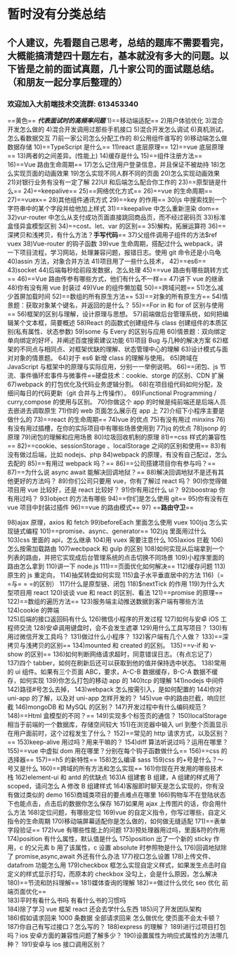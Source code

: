 # 暂时没有分类总结

## 个人建议，先看题自己思考，总结的题库不需要看完，大概能搞清楚四十题左右，基本就没有多大的问题。以下皆是之前的面试真题，几十家公司的面试题总结。（和朋友一起分享后整理的）

### 欢迎加入大前端技术交流群: 613453340

==黄色== **_代表面试时的高频率问题_**
1)==移动端适配== 2)用户体验优化 3)混合开发怎么做的 4)混合开发调用过那些手机接口 5)混合开发怎么调试 6)真机测试，怎么看数据交互 7)前一家公司怎么分配工作的 8)公用组件谁写的 9)移动端怎么做数据存储
10)==TypeScript 是什么==
11)react 底层原理==
12)==vue 底层原理== 13)两者的之间差异。(性能上) 14)缓存是什么
15)==组件注册方法==
16)==Vue 路由生命周期== 17)怎么记住用户登录信息，并且保证不被劫持 18)怎么实现页面的动画效果 19)怎么实现不同人群不同的页面 20)怎么实现动画效果 21)对银行业务有没有一定了解
22)UI 和后端怎么配合你工作的
23)==原型链是什么==
24)==keepalive==
25)==网络优化方式==
26)==vue 的生命周期==
27)==vuex== 28)其他组件通讯方式
29)==key 的作用==
30)js 中搜索找到一个字符串中的某个字段并给他加上样式
31)==keepalive 中怎么重新渲染 dom==
32)vur-router 中怎么从支付成功页面直接跳回商品页，而不经过密码页 33)标准盒怪异盒模型区别
34)==cost、let、var 的区别== 35)解构，拓展运算符
36)==深拷贝和浅拷贝，有什么方法？**手写代码**== 37)父组件调用子组件的方法\$ref vuex
38)Vue-router 的钩子函数
39)vue 生命周期，搭配过什么 webpack，讲一下项目流程，学习网站，处理兼容问题，报错日志。使用 git 命令还是小乌龟
40)assin 方法，对象合并方法 41)项目用了一些什么技术，
42)==es6==
43)socket 44)后端每秒给前段发数据，怎么处理
45)==vue 路由有哪些跳转方式==
46)==Vue 路由传参有哪些方式，他们有什么不一样== 47)讲下 vue 的继承 48)你有没有用 vue 封装过
49)Vue 的组件懒加载
50)==跨域问题== 51)怎么减少首屏加载时间
52)==数组的所有原生方法==
53)==对象的所有原生方== 54)情景题：获取对象某个键名，并返回的是什么？
55)==For in 和 for of 区别与使用== 56)框架的区别与理解，设计原理与思想。 57)前端做后台管理系统，如何把编辑某个文本框，简要概述
58)React 的函数式创建组件与 class 创建组件的本质区别(私有属性、状态参数)
59)some 与 Every 的区别与应用 60)情景题：双向绑定单向绑定的好坏，并阐述百度搜索建议功能 61)项目 Bug 与几种的解决方案 62)框架的不同点与相同点、对框架优缺的理解、状态管理中心的理解 63)设计模式与面对对象的情景题。 64)对于 es6 新增 class 的理解与使用。 65)跨域在 JavaScript 与框架中的原理与实际应用，分别一一举例说明。
66)==闭包、js 节流、事件循环宏事件与微事件==硬盘技术：cookie、storge 的区别、CDN 扩展
67)webpack 的打包优化及代码业务逻辑分割。 68)在项目组代码如何分配，及细问每日的代码更新（git 合并与上传操作）。
69)Functional Programming / curry,compose 的使用与区别。 70)你做这个 app 的时候是纯前端还是后端人员去嵌进去调取原生 71)你的 web 页面怎么展示在 app 上 72)介绍下小程序主要是做什么的
73)==react 的生命周期==
74)vue 的优点 75)有没有用过 minxins 76)有没有用过插槽，在你的实际项目中有哪些场景使用到
77)jq 的优点
78)jsonp 的原理 79)闭包的理解和应用场景 80)垃圾回收机制的原理
81)==css 样式的兼容性==
82)==cookie、sessionStorage 、localStorage 之间的区别和使用== 83)有没有做过后端，比如 nodejs、php
84)webpack 的原理，有没有自己配过，怎么去配的
85)==有用过 webpack 吗？==
86)==公司搭建项目你有参与吗？==
87)==为什么说 async await 能解决回调地狱？== 88)解决回调地狱不是还有其他更好的方法吗？ 89)你们公司只要用 vue，你有了解过 react 吗？ 90)你觉得做项目用 vue 比较好，还是 react 比较好？ 91)你有用过什么 ui？
92)boostrap 你有用过吗？
93)object 的方法有哪些
94)==你们是怎么使用 git== 95)你有没有在 vue 项目中封装过插件
96)==vue 的路由模式== 97) ==**路由守卫**==

98)ajax 原理，axios 和 fetch
99)beforeEach 里面怎么使用 vuex
100)jq 怎么实现链式编程
101)==promise、async、generator==
102)jq 里面用过什么
103)css 里面的 api，怎么继承 104)用 vuex 需要注意什么
105)axios 拦截 106)怎么按需加载路由
107)wecbpack 和 gulp 的区别 108)如何实现从后端拿到一个列表的路由，并把它实现成后台管理系统的点击切换不同场景 109)小程序里面的路由怎么拿到 110)讲一下 node.js
111)==页面优化如何解决== 112)缓存问题 113)原生的 js 重定向， 114)抽奖转盘如何实现 115)盒子水平垂直居中的方法 116)（= =与= = =的区别） 117)什么是原型链、闭包
118)\$nextTick 的作用 119)为什么大型项目用 react 120)谈谈 vue 和 react 的区别、看法
121)==promise 的原理==
122)==数组的遍历方法== 123)服务端主动推送数据到客户端有哪些方法
124)cookie 的弊端  
125)后端的接口返回码有什么 126)微信小程序的开发过程 127)如何与安卓 iOS 工程师交流 128)安卓调用键盘时，会不会发生遮罩 129)用什么工具写项目？ 130)有用过微信开发工具吗？ 131)做过什么小程序？ 132)客户端有几个人做？
133)==深拷贝与浅拷贝的区别==
134)mounted 和 created 的区别。
135)==v-if 和 v-show 的区别== 136)如何判断网络请求超时，同意错误日志。（有点忘记了） 137)四个 tabber，如何在刷新后还可以获取到他的值并保持选中状态。 138)常用的 ui 组件。如果有三个页面 ABC，要求，A-C-B 数据缓存，B-C-A 数据不缓存，如何实现 139)你怎么打包的移动 app 的
140)tcp 的理解
141)nodejs 中间件 142)路径#号怎么去掉，
143)webpack 怎么按需引入，是如何配置的 144)你对 uni-app 的了解，以及对 uni-app 怎样开发的？
145)vue 中的路由拦截，响应拦截
146)mongoDB 和 MySQL 的区别？ 147)开发过程中有什么编码规范？
148)==Html 盒模型的不同？== 149)实现多个标签页的通信？
150)localStorage 相当于前端的一个数据库，存储空间较大 151)在浏览器中输入 url 到整个页面显示在用户面前时，这个过程发生了什么？
152)==常见的 http 请求方式，以及区别？==
153)keep-alive 用过吗？用来干嘛的？
154)diff 算法听说过吗？运用在哪里？
155)==vue 中虚拟 dom 用在哪里？分别在每个钩子函数做什么==
156)==css 的选择器==
157)==h5 的新特性== 158)怎么编译 sass
159)css 的+号是什么？～号又是什么
160)==跨域的所有方法和怎么实现== 161)你现在开发用的哪些技术栈
162)element-ui 和 antd 的优缺点
163)A 组建套 B 组建，A 组建的样式用了 scoped，请问怎么 A 修改 B 组建样式 164)客服即时聊天是怎么实现的，你有没有做过类似的 demo 165)商城类项目的要点难点在哪里 166)购物车不在登陆状态下也能点击，点击后的数据你怎么保存 167)如果用 ajax 上传图片的话，你会用什么方法 168)定位问题，有哪些定位
169)vue 的自定义指令，你写过哪些，自定义指令的生命周期 170)移动端屏幕适配你是怎么做的，如何做无缝适配
171)==表单字段验证==
172)vue 有哪些性能上的问题 173)预处理器用过吗，里面&符的作用
174)position 有什么属性，默认值是什么
175)position 出了一个新的 sticky 作用，c 的父元素 b 用了该属性，c 设置 absolute 时参照物是什么 176)回调地狱除了 promise,async,await 外还有什么办法 177)视口怎么设置 178)上传文件、datafrom 功能怎么用
179)checkbox 框怎么实现自定义样式，如果发生点击时自定义的样式显示打勾，而原本的 checkbox 没勾上，会是什么原因，怎么解决
180)==节流和防抖理解== 181)媒体查询的理解
182)==做过什么优化 seo 优化 前端页面优化==  
183)平时有看什么书吗 有看什么书的习惯吗  
184)除了学习 vue 框架 react 还会去学什么东西 185)问了开发团队架构  
186)假如请求回来 1000 条数据 全部请求回来 怎么做优化 使页面不会太卡顿？ 187)你自己有写过接口？怎么写的？
188)express 的理解？ 189)进行过项目打包吗？ios 安卓方面的兼容性问题了解多少？ 190)设置属性为响应式属性的方法哪几种？ 191)安卓与 ios 接口调用区别？
